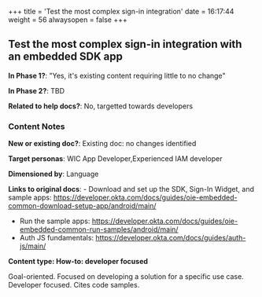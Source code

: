 +++
title = 'Test the most complex sign-in integration'
date = 16:17:44
weight = 56
alwaysopen = false
+++

## Test the most complex sign-in integration with an embedded SDK app

**In Phase 1?**: "Yes, it's existing content requiring little to no change"

**In Phase 2?**: TBD

**Related to help docs?**: No, targetted towards developers



### Content Notes

**New or existing doc?**: Existing doc: no changes identified

**Target personas**: WIC App Developer,Experienced IAM developer

**Dimensioned by**: Language

**Links to original docs**: - Download and set up the SDK, Sign-In Widget, and sample apps: https://developer.okta.com/docs/guides/oie-embedded-common-download-setup-app/android/main/
- Run the sample apps: https://developer.okta.com/docs/guides/oie-embedded-common-run-samples/android/main/
- Auth JS fundamentals: https://developer.okta.com/docs/guides/auth-js/main/

**Content type: How-to: developer focused**

Goal-oriented. Focused on developing a solution for a specific use case. Developer focused. Cites code samples.


